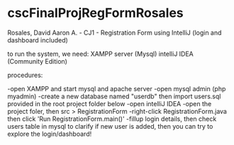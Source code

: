 # cscFinalProjRegFormRosales
Rosales, David Aaron A. - CJ1 - Registration Form using IntelliJ (login and dashboard included)

to run the system, we need:
XAMPP server (Mysql)
intelliJ IDEA (Community Edition)

procedures:

-open XAMPP and start mysql and apache server
-open mysql admin (php myadmin)
-create a new database named "userdb" then import users.sql provided in the root project folder below
-open intelliJ IDEA
-open the project foler, then src > RegistrationForm
-right-click RegistrationForm.java then click 'Run RegistrationForm.main()'
-fillup login details, then check users table in mysql to clarify if new user is added, then you can try to explore the login/dashboard!
